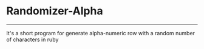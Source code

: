 # Randomizer-Alpha

-------------

It's a short program for generate alpha-numeric row with a random number of characters in ruby


